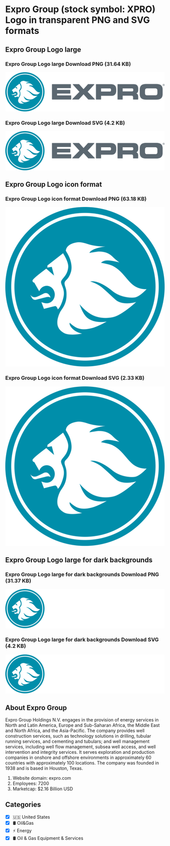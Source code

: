 # Expro Group (stock symbol: XPRO) Logo in transparent PNG and SVG formats

## Expro Group Logo large

### Expro Group Logo large Download PNG (31.64 KB)

![Expro Group Logo large Download PNG (31.64 KB)](/img/orig/XPRO_BIG-cff010ee.png)

### Expro Group Logo large Download SVG (4.2 KB)

![Expro Group Logo large Download SVG (4.2 KB)](/img/orig/XPRO_BIG-68653555.svg)

## Expro Group Logo icon format

### Expro Group Logo icon format Download PNG (63.18 KB)

![Expro Group Logo icon format Download PNG (63.18 KB)](/img/orig/XPRO-495c24c8.png)

### Expro Group Logo icon format Download SVG (2.33 KB)

![Expro Group Logo icon format Download SVG (2.33 KB)](/img/orig/XPRO-fc526388.svg)

## Expro Group Logo large for dark backgrounds

### Expro Group Logo large for dark backgrounds Download PNG (31.37 KB)

![Expro Group Logo large for dark backgrounds Download PNG (31.37 KB)](/img/orig/XPRO_BIG.D-6fb0a5f6.png)

### Expro Group Logo large for dark backgrounds Download SVG (4.2 KB)

![Expro Group Logo large for dark backgrounds Download SVG (4.2 KB)](/img/orig/XPRO_BIG.D-79e3e25b.svg)

## About Expro Group

Expro Group Holdings N.V. engages in the provision of energy services in North and Latin America, Europe and Sub-Saharan Africa, the Middle East and North Africa, and the Asia-Pacific. The company provides well construction services, such as technology solutions in drilling, tubular running services, and cementing and tubulars; and well management services, including well flow management, subsea well access, and well intervention and integrity services. It serves exploration and production companies in onshore and offshore environments in approximately 60 countries with approximately 100 locations. The company was founded in 1938 and is based in Houston, Texas.

1. Website domain: expro.com
2. Employees: 7200
3. Marketcap: $2.16 Billion USD


## Categories
- [x] 🇺🇸 United States
- [x] 🛢 Oil&Gas
- [x] ⚡ Energy
- [x] 🛢️ Oil & Gas Equipment & Services
